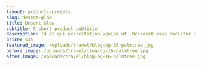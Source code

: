 ```yaml
---
layout: products-presets
slug: desert-glow
title: Desert Glow
subtitle: A short product subtitle
description: Id et qui exercitation veniam ut. Occaecat esse pariatur aliquip aliqua id duis reprehenderit qui. Culpa magna ex ea aliqua. Incididunt ullamco nostrud laboris et nisi adipisicing proident ullamco cupidatat eiusmod reprehenderit. Qui sunt enim ex deserunt nostrud. Consectetur officia in aliquip do sunt consequat sint eiusmod non proident. Occaecat id proident excepteur ut incididunt do ad minim velit duis dolor.
price: $35
featured_image: /uploads/travel/blog-bg-16-palmtree.jpg
before_image: /uploads/travel/blog-bg-16-palmtree.jpg
after_image: /uploads/travel/blog-bg-16-palmtree.jpg
---
```


